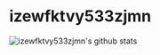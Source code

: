 # izewfktvy533zjmn
![izewfktvy533zjmn's github stats](https://github-readme-stats.vercel.app/api?username=izewfktvy533zjmn&show_icons=true&count_private=true)
